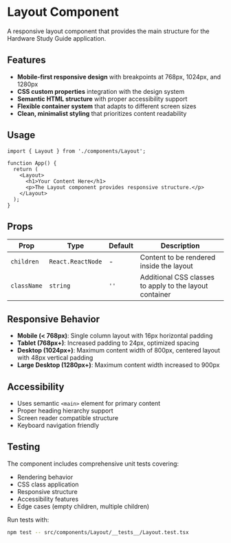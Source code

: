 # Layout Component

A responsive layout component that provides the main structure for the Hardware Study Guide application.

## Features

- **Mobile-first responsive design** with breakpoints at 768px, 1024px, and 1280px
- **CSS custom properties** integration with the design system
- **Semantic HTML structure** with proper accessibility support
- **Flexible container system** that adapts to different screen sizes
- **Clean, minimalist styling** that prioritizes content readability

## Usage

```tsx
import { Layout } from './components/Layout';

function App() {
  return (
    <Layout>
      <h1>Your Content Here</h1>
      <p>The Layout component provides responsive structure.</p>
    </Layout>
  );
}
```

## Props

| Prop | Type | Default | Description |
|------|------|---------|-------------|
| `children` | `React.ReactNode` | - | Content to be rendered inside the layout |
| `className` | `string` | `''` | Additional CSS classes to apply to the layout container |

## Responsive Behavior

- **Mobile (< 768px)**: Single column layout with 16px horizontal padding
- **Tablet (768px+)**: Increased padding to 24px, optimized spacing
- **Desktop (1024px+)**: Maximum content width of 800px, centered layout with 48px vertical padding
- **Large Desktop (1280px+)**: Maximum content width increased to 900px

## Accessibility

- Uses semantic `<main>` element for primary content
- Proper heading hierarchy support
- Screen reader compatible structure
- Keyboard navigation friendly

## Testing

The component includes comprehensive unit tests covering:
- Rendering behavior
- CSS class application
- Responsive structure
- Accessibility features
- Edge cases (empty children, multiple children)

Run tests with:
```bash
npm test -- src/components/Layout/__tests__/Layout.test.tsx
```